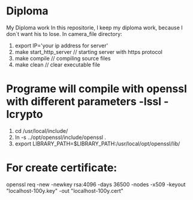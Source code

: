 # Diploma
My Diploma work
In this repositorie, I keep my diploma work, because I don`t want his to lose.
In camera_file directory:
  1. export IP='your ip address for server'
  2. make start_http_server // starting server with https protocol
  3. make compile // compiling source files
  4. make clean // clear executable file
# Programe will compile with openssl with different parameters -lssl -lcrypto
  1. cd /usr/local/include/
  2. ln -s ../opt/openssl/include/openssl .
  3. export LIBRARY_PATH=$LIBRARY_PATH:/usr/local/opt/openssl/lib/
# For create certificate:
  openssl req -new -newkey rsa:4096 -days 36500 -nodes -x509 -keyout "localhost-100y.key" -out "localhost-100y.cert"
 
